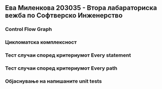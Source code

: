 ## Ева Миленкова 203035 - Втора лабараториска вежба по Софтверско Инженерство

### Control Flow Graph

### Цикломатска комплексност


### Тест случаи според критериумот Every statement


### Тест случаи според критериумот Every path

### Објаснување на напишаните unit tests

